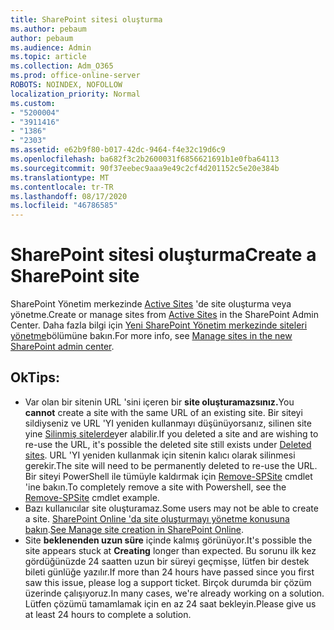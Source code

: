 ```yaml
---
title: SharePoint sitesi oluşturma
ms.author: pebaum
author: pebaum
ms.audience: Admin
ms.topic: article
ms.collection: Adm_O365
ms.prod: office-online-server
ROBOTS: NOINDEX, NOFOLLOW
localization_priority: Normal
ms.custom:
- "5200004"
- "3911416"
- "1386"
- "2303"
ms.assetid: e62b9f80-b017-42dc-9464-f4e32c19d6c9
ms.openlocfilehash: ba682f3c2b2600031f6856621691b1e0fba64113
ms.sourcegitcommit: 90f37eebec9aaa9e49c2cf4d201152c5e20e384b
ms.translationtype: MT
ms.contentlocale: tr-TR
ms.lasthandoff: 08/17/2020
ms.locfileid: "46786585"
---
```

# <a name="create-a-sharepoint-site"></a><span data-ttu-id="7b2d8-102">SharePoint sitesi oluşturma</span><span class="sxs-lookup"><span data-stu-id="7b2d8-102">Create a SharePoint site</span></span>

<span data-ttu-id="7b2d8-103">SharePoint Yönetim merkezinde [Active Sites](https://admin.microsoft.com/sharepoint?page=sitemanagement&modern=true) 'de site oluşturma veya yönetme.</span><span class="sxs-lookup"><span data-stu-id="7b2d8-103">Create or manage sites from [Active Sites](https://admin.microsoft.com/sharepoint?page=sitemanagement&modern=true) in the SharePoint Admin Center.</span></span> <span data-ttu-id="7b2d8-104">Daha fazla bilgi için [Yeni SharePoint Yönetim merkezinde siteleri yönetme](https://docs.microsoft.com/sharepoint/manage-site-creation)bölümüne bakın.</span><span class="sxs-lookup"><span data-stu-id="7b2d8-104">For more info, see [Manage sites in the new SharePoint admin center](https://docs.microsoft.com/sharepoint/manage-site-creation).</span></span> 

## <a name="tips"></a><span data-ttu-id="7b2d8-105">Ok</span><span class="sxs-lookup"><span data-stu-id="7b2d8-105">Tips:</span></span>

- <span data-ttu-id="7b2d8-106">Var olan bir sitenin URL 'sini içeren bir **site oluşturamazsınız.**</span><span class="sxs-lookup"><span data-stu-id="7b2d8-106">You **cannot** create a site with the same URL of an existing site.</span></span> <span data-ttu-id="7b2d8-107">Bir siteyi sildiyseniz ve URL 'YI yeniden kullanmayı düşünüyorsanız, silinen site yine [Silinmiş sitelerde](https://admin.microsoft.com/sharepoint?page=recyclebin&modern=true)yer alabilir.</span><span class="sxs-lookup"><span data-stu-id="7b2d8-107">If you deleted a site and are wishing to re-use the URL, it's possible the deleted site still exists under [Deleted sites](https://admin.microsoft.com/sharepoint?page=recyclebin&modern=true).</span></span> <span data-ttu-id="7b2d8-108">URL 'YI yeniden kullanmak için sitenin kalıcı olarak silinmesi gerekir.</span><span class="sxs-lookup"><span data-stu-id="7b2d8-108">The site will need to be permanently deleted to re-use the URL.</span></span> <span data-ttu-id="7b2d8-109">Bir siteyi PowerShell ile tümüyle kaldırmak için [Remove-SPSite](https://docs.microsoft.com/sharepoint/manage-sites-in-new-admin-center#delete-a-site) cmdlet 'ine bakın.</span><span class="sxs-lookup"><span data-stu-id="7b2d8-109">To completely remove a site with Powershell, see the [Remove-SPSite](https://docs.microsoft.com/sharepoint/manage-sites-in-new-admin-center#delete-a-site) cmdlet example.</span></span>
- <span data-ttu-id="7b2d8-110">Bazı kullanıcılar site oluşturamaz.</span><span class="sxs-lookup"><span data-stu-id="7b2d8-110">Some users may not be able to create a site.</span></span> <span data-ttu-id="7b2d8-111">[SharePoint Online 'da site oluşturmayı yönetme konusuna bakın](https://docs.microsoft.com/sharepoint/manage-site-creation).</span><span class="sxs-lookup"><span data-stu-id="7b2d8-111">[See Manage site creation in SharePoint Online](https://docs.microsoft.com/sharepoint/manage-site-creation).</span></span>
- <span data-ttu-id="7b2d8-112">Site **beklenenden uzun süre** içinde kalmış görünüyor.</span><span class="sxs-lookup"><span data-stu-id="7b2d8-112">It's possible the site appears stuck at **Creating** longer than expected.</span></span> <span data-ttu-id="7b2d8-113">Bu sorunu ilk kez gördüğünüzde 24 saatten uzun bir süreyi geçmişse, lütfen bir destek bileti günlüğe yazılır.</span><span class="sxs-lookup"><span data-stu-id="7b2d8-113">If more than 24 hours have passed since you first saw this issue, please log a support ticket.</span></span> <span data-ttu-id="7b2d8-114">Birçok durumda bir çözüm üzerinde çalışıyoruz.</span><span class="sxs-lookup"><span data-stu-id="7b2d8-114">In many cases, we're already working on a solution.</span></span> <span data-ttu-id="7b2d8-115">Lütfen çözümü tamamlamak için en az 24 saat bekleyin.</span><span class="sxs-lookup"><span data-stu-id="7b2d8-115">Please give us at least 24 hours to complete a solution.</span></span>
